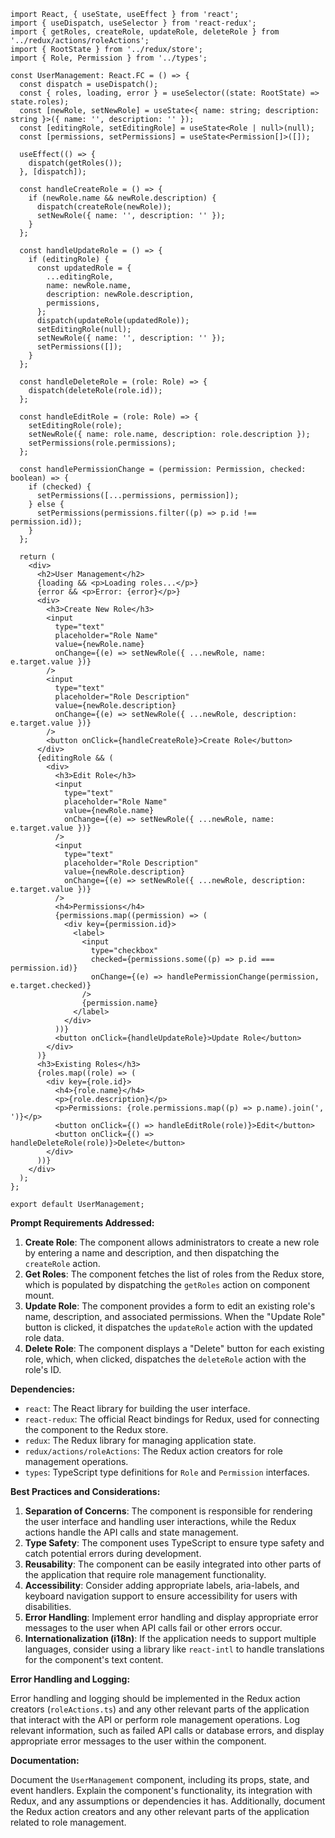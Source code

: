```tsx
import React, { useState, useEffect } from 'react';
import { useDispatch, useSelector } from 'react-redux';
import { getRoles, createRole, updateRole, deleteRole } from '../redux/actions/roleActions';
import { RootState } from '../redux/store';
import { Role, Permission } from '../types';

const UserManagement: React.FC = () => {
  const dispatch = useDispatch();
  const { roles, loading, error } = useSelector((state: RootState) => state.roles);
  const [newRole, setNewRole] = useState<{ name: string; description: string }>({ name: '', description: '' });
  const [editingRole, setEditingRole] = useState<Role | null>(null);
  const [permissions, setPermissions] = useState<Permission[]>([]);

  useEffect(() => {
    dispatch(getRoles());
  }, [dispatch]);

  const handleCreateRole = () => {
    if (newRole.name && newRole.description) {
      dispatch(createRole(newRole));
      setNewRole({ name: '', description: '' });
    }
  };

  const handleUpdateRole = () => {
    if (editingRole) {
      const updatedRole = {
        ...editingRole,
        name: newRole.name,
        description: newRole.description,
        permissions,
      };
      dispatch(updateRole(updatedRole));
      setEditingRole(null);
      setNewRole({ name: '', description: '' });
      setPermissions([]);
    }
  };

  const handleDeleteRole = (role: Role) => {
    dispatch(deleteRole(role.id));
  };

  const handleEditRole = (role: Role) => {
    setEditingRole(role);
    setNewRole({ name: role.name, description: role.description });
    setPermissions(role.permissions);
  };

  const handlePermissionChange = (permission: Permission, checked: boolean) => {
    if (checked) {
      setPermissions([...permissions, permission]);
    } else {
      setPermissions(permissions.filter((p) => p.id !== permission.id));
    }
  };

  return (
    <div>
      <h2>User Management</h2>
      {loading && <p>Loading roles...</p>}
      {error && <p>Error: {error}</p>}
      <div>
        <h3>Create New Role</h3>
        <input
          type="text"
          placeholder="Role Name"
          value={newRole.name}
          onChange={(e) => setNewRole({ ...newRole, name: e.target.value })}
        />
        <input
          type="text"
          placeholder="Role Description"
          value={newRole.description}
          onChange={(e) => setNewRole({ ...newRole, description: e.target.value })}
        />
        <button onClick={handleCreateRole}>Create Role</button>
      </div>
      {editingRole && (
        <div>
          <h3>Edit Role</h3>
          <input
            type="text"
            placeholder="Role Name"
            value={newRole.name}
            onChange={(e) => setNewRole({ ...newRole, name: e.target.value })}
          />
          <input
            type="text"
            placeholder="Role Description"
            value={newRole.description}
            onChange={(e) => setNewRole({ ...newRole, description: e.target.value })}
          />
          <h4>Permissions</h4>
          {permissions.map((permission) => (
            <div key={permission.id}>
              <label>
                <input
                  type="checkbox"
                  checked={permissions.some((p) => p.id === permission.id)}
                  onChange={(e) => handlePermissionChange(permission, e.target.checked)}
                />
                {permission.name}
              </label>
            </div>
          ))}
          <button onClick={handleUpdateRole}>Update Role</button>
        </div>
      )}
      <h3>Existing Roles</h3>
      {roles.map((role) => (
        <div key={role.id}>
          <h4>{role.name}</h4>
          <p>{role.description}</p>
          <p>Permissions: {role.permissions.map((p) => p.name).join(', ')}</p>
          <button onClick={() => handleEditRole(role)}>Edit</button>
          <button onClick={() => handleDeleteRole(role)}>Delete</button>
        </div>
      ))}
    </div>
  );
};

export default UserManagement;
```

**Prompt Requirements Addressed:**

1. **Create Role**: The component allows administrators to create a new role by entering a name and description, and then dispatching the `createRole` action.
2. **Get Roles**: The component fetches the list of roles from the Redux store, which is populated by dispatching the `getRoles` action on component mount.
3. **Update Role**: The component provides a form to edit an existing role's name, description, and associated permissions. When the "Update Role" button is clicked, it dispatches the `updateRole` action with the updated role data.
4. **Delete Role**: The component displays a "Delete" button for each existing role, which, when clicked, dispatches the `deleteRole` action with the role's ID.

**Dependencies:**

- `react`: The React library for building the user interface.
- `react-redux`: The official React bindings for Redux, used for connecting the component to the Redux store.
- `redux`: The Redux library for managing application state.
- `redux/actions/roleActions`: The Redux action creators for role management operations.
- `types`: TypeScript type definitions for `Role` and `Permission` interfaces.

**Best Practices and Considerations:**

1. **Separation of Concerns**: The component is responsible for rendering the user interface and handling user interactions, while the Redux actions handle the API calls and state management.
2. **Type Safety**: The component uses TypeScript to ensure type safety and catch potential errors during development.
3. **Reusability**: The component can be easily integrated into other parts of the application that require role management functionality.
4. **Accessibility**: Consider adding appropriate labels, aria-labels, and keyboard navigation support to ensure accessibility for users with disabilities.
5. **Error Handling**: Implement error handling and display appropriate error messages to the user when API calls fail or other errors occur.
6. **Internationalization (i18n)**: If the application needs to support multiple languages, consider using a library like `react-intl` to handle translations for the component's text content.

**Error Handling and Logging:**

Error handling and logging should be implemented in the Redux action creators (`roleActions.ts`) and any other relevant parts of the application that interact with the API or perform role management operations. Log relevant information, such as failed API calls or database errors, and display appropriate error messages to the user within the component.

**Documentation:**

Document the `UserManagement` component, including its props, state, and event handlers. Explain the component's functionality, its integration with Redux, and any assumptions or dependencies it has. Additionally, document the Redux action creators and any other relevant parts of the application related to role management.